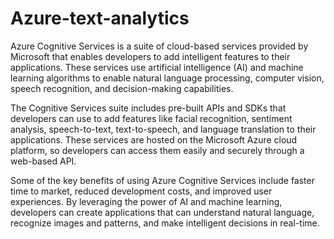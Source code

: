 # Azure-text-analytics

Azure Cognitive Services is a suite of cloud-based services provided by Microsoft that enables developers to add intelligent features to their applications. These services use artificial intelligence (AI) and machine learning algorithms to enable natural language processing, computer vision, speech recognition, and decision-making capabilities.

The Cognitive Services suite includes pre-built APIs and SDKs that developers can use to add features like facial recognition, sentiment analysis, speech-to-text, text-to-speech, and language translation to their applications. These services are hosted on the Microsoft Azure cloud platform, so developers can access them easily and securely through a web-based API.

Some of the key benefits of using Azure Cognitive Services include faster time to market, reduced development costs, and improved user experiences. By leveraging the power of AI and machine learning, developers can create applications that can understand natural language, recognize images and patterns, and make intelligent decisions in real-time.
